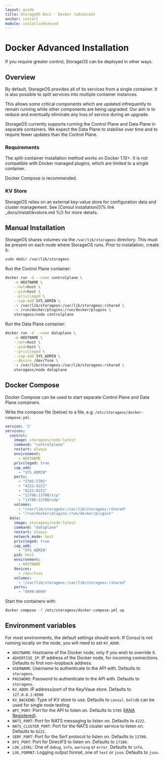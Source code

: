 ```yaml
---
layout: guide
title: StorageOS Docs - Docker (advanced)
anchor: install
module: install/advanced
---
```


# Docker Advanced Installation

If you require greater control, StorageOS can be deployed in other ways.

## Overview

By default, StorageOS provides all of its services from a single container.  It
is also possible to split services into multiple container instances.

This allows some critical components which are updated infrequently to remain
running while other components are being upgraded.  Our aim is to reduce and
eventually eliminate any loss of service during an upgrade.

StorageOS currently supports running the Control Plane and Data Plane in
separate containers.  We expect the Data Plane to stabilise over time and to
require fewer updates than the Control Plane.

### Requirements

The split-container installation method works on Docker 1.10+.  It is not
compatible with Docker managed plugins, which are limited to a single container.

Docker Compose is recommended.

### KV Store

StorageOS relies on an external key-value store for configuration data and cluster
management.  See [Consul installation]({% link _docs/install/kvstore.md %}) for more details.

## Manual Installation

StorageOS shares volumes via the `/var/lib/storageos` directory.  This must be
present on each node where StorageOS runs.  Prior to installation, create it:

```bash
sudo mkdir /var/lib/storageos
```

Run the Control Plane container:

```bash
docker run -d --name controlplane \
    -e HOSTNAME \
    --net=host \
    --pid=host \
    --privileged \
    --cap-add SYS_ADMIN \
    -v /var/lib/storageos:/var/lib/storageos:rshared \
    -v /run/docker/plugins:/run/docker/plugins \
    storageos/node controlplane
```

Run the Data Plane container:

```bash
docker run -d --name dataplane \
    -e HOSTNAME \
    --net=host \
    --pid=host \
    --privileged \
    --cap-add SYS_ADMIN \
    --device /dev/fuse \
    -v /var/lib/storageos:/var/lib/storageos:rshared \
    storageos/node dataplane
```

## Docker Compose

Docker Compose can be used to start separate Control Plane and Data Plane
containers.

Write the compose file (below) to a file, e.g. `/etc/storageos/docker-compose.yml`.

```yaml
version: '2'
services:
  control:
    image: storageos/node:latest
    command: "controlplane"
    restart: always
    environment:
      - HOSTNAME
    privileged: true
    cap_add:
      - "SYS_ADMIN"
    ports:
      - "5705:5705"
      - "4222:4222"
      - "8222:8222"
      - "13700:13700/tcp"
      - "13700:13700/udp"
    volumes:
      - "/var/lib/storageos:/var/lib/storageos:rshared"
      - "/run/docker/plugins:/run/docker/plugins"
  data:
    image: storageos/node:latest
    command: "dataplane"
    restart: always
    network_mode: host
    privileged: true
    cap_add:
      - "SYS_ADMIN"
    pid: host
    environment:
      - HOSTNAME
    devices:
      - /dev/fuse
    volumes:
      - "/var/lib/storageos:/var/lib/storageos:rshared"
    ports:
      - "8999:8999"
```

Start the containers with:

```bash
docker compose -f /etc/storageos/docker-compose.yml up
```

## Environment variables

For most environments, the default settings should work. If Consul is not
running locally on the node, you will need to set `KV_ADDR`.

* `HOSTNAME`: Hostname of the Docker node, only if you wish to override it.
* `ADVERTISE_IP`: IP address of the Docker node, for incoming connections.  Defaults to first non-loopback address.
* `USERNAME`: Username to authenticate to the API with.  Defaults to `storageos`.
* `PASSWORD`: Password to authenticate to the API with.  Defaults to `storageos`.
* `KV_ADDR`: IP address/port of the Key/Vaue store.  Defaults to `127.0.0.1:8500`
* `KV_BACKEND`: Type of KV store to use.  Defaults to `consul`. `boltdb` can be used for single node testing.
* `API_PORT`: Port for the API to listen on.  Defaults to `5705` ([IANA Registered](https://www.iana.org/assignments/service-names-port-numbers/service-names-port-numbers.xhtml?search=5705)).
* `NATS_PORT`: Port for NATS messaging to listen on.  Defaults to `4222`.
* `NATS_CLUSTER_PORT`: Port for the NATS cluster service to listen on.  Defaults to `8222`.
* `SERF_PORT`: Port for the Serf protocol to listen on.  Defaults to `13700`.
* `DFS_PORT`: Port for DirectFS to listen on.  Defaults to `17100`.
* `LOG_LEVEL`: One of `debug`, `info`, `warning` or `error`.  Defaults to `info`.
* `LOG_FORMAT`: Logging output format, one of `text` or `json`.  Defaults to `json`.
